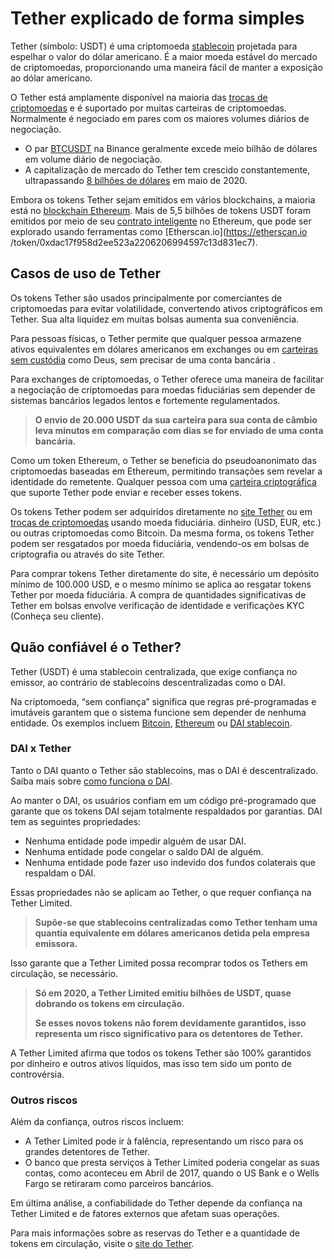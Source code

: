 # Tether explicado de forma simples

Tether (símbolo: USDT) é uma criptomoeda [stablecoin](../../defi/pt/5-stablecoins.md) projetada para espelhar o valor do dólar americano. É a maior moeda estável do mercado de criptomoedas, proporcionando uma maneira fácil de manter a exposição ao dólar americano.

O Tether está amplamente disponível na maioria das [trocas de criptomoedas](../../fundamentals/pt/6-buying-cryptocurrency-basics.md) e é suportado por muitas carteiras de criptomoedas. Normalmente é negociado em pares com os maiores volumes diários de negociação.

- O par [BTCUSDT](https://www.binance.com/pt/trade/BTC_USDT) na Binance geralmente excede meio bilhão de dólares em volume diário de negociação.
- A capitalização de mercado do Tether tem crescido constantemente, ultrapassando [8 bilhões de dólares](https://coinmarketcap.com/currencies/tether/) em maio de 2020.

Embora os tokens Tether sejam emitidos em vários blockchains, a maioria está no [blockchain Ethereum](ethereum.md). Mais de 5,5 bilhões de tokens USDT foram emitidos por meio de seu [contrato inteligente](https://etherscan.io/token/0xdac17f958d2ee523a2206206994597c13d831ec7) no Ethereum, que pode ser explorado usando ferramentas como [Etherscan.io](https://etherscan.io /token/0xdac17f958d2ee523a2206206994597c13d831ec7).

## Casos de uso de Tether

Os tokens Tether são usados ​​principalmente por comerciantes de criptomoedas para evitar volatilidade, convertendo ativos criptográficos em Tether. Sua alta liquidez em muitas bolsas aumenta sua conveniência.

Para pessoas físicas, o Tether permite que qualquer pessoa armazene ativos equivalentes em dólares americanos em exchanges ou em [carteiras sem custódia](../../fundamentals/pt/2-wallets-basics.md) como Deus, sem precisar de uma conta bancária .

Para exchanges de criptomoedas, o Tether oferece uma maneira de facilitar a negociação de criptomoedas para moedas fiduciárias sem depender de sistemas bancários legados lentos e fortemente regulamentados.

> **O envio de 20.000 USDT da sua carteira para sua conta de câmbio leva minutos em comparação com dias se for enviado de uma conta bancária.**

Como um token Ethereum, o Tether se beneficia do pseudoanonimato das criptomoedas baseadas em Ethereum, permitindo transações sem revelar a identidade do remetente. Qualquer pessoa com uma [carteira criptográfica](https://deuswallet.com) que suporte Tether pode enviar e receber esses tokens.

Os tokens Tether podem ser adquiridos diretamente no [site Tether](https://tether.to) ou em [trocas de criptomoedas](../../fundamentals/pt/6-buying-cryptocurrency-basics.md) usando moeda fiduciária. dinheiro (USD, EUR, etc.) ou outras criptomoedas como Bitcoin. Da mesma forma, os tokens Tether podem ser resgatados por moeda fiduciária, vendendo-os em bolsas de criptografia ou através do site Tether.

Para comprar tokens Tether diretamente do site, é necessário um depósito mínimo de 100.000 USD, e o mesmo mínimo se aplica ao resgatar tokens Tether por moeda fiduciária. A compra de quantidades significativas de Tether em bolsas envolve verificação de identidade e verificações KYC (Conheça seu cliente).

## Quão confiável é o Tether?

Tether (USDT) é uma stablecoin centralizada, que exige confiança no emissor, ao contrário de stablecoins descentralizadas como o DAI.

Na criptomoeda, “sem confiança” significa que regras pré-programadas e imutáveis ​​garantem que o sistema funcione sem depender de nenhuma entidade. Os exemplos incluem [Bitcoin](bitcoin.md), [Ethereum](ethereum.md) ou [DAI stablecoin](makerdao.md).

### DAI x Tether

Tanto o DAI quanto o Tether são stablecoins, mas o DAI é descentralizado. Saiba mais sobre [como funciona o DAI](makerdao.md).

Ao manter o DAI, os usuários confiam em um código pré-programado que garante que os tokens DAI sejam totalmente respaldados por garantias. DAI tem as seguintes propriedades:
- Nenhuma entidade pode impedir alguém de usar DAI.
- Nenhuma entidade pode congelar o saldo DAI de alguém.
- Nenhuma entidade pode fazer uso indevido dos fundos colaterais que respaldam o DAI.

Essas propriedades não se aplicam ao Tether, o que requer confiança na Tether Limited.

> **Supõe-se que stablecoins centralizadas como Tether tenham uma quantia equivalente em dólares americanos detida pela empresa emissora.**

Isso garante que a Tether Limited possa recomprar todos os Tethers em circulação, se necessário.

> **Só em 2020, a Tether Limited emitiu bilhões de USDT, quase dobrando os tokens em circulação.**
>
> **Se esses novos tokens não forem devidamente garantidos, isso representa um risco significativo para os detentores de Tether.**

A Tether Limited afirma que todos os tokens Tether são 100% garantidos por dinheiro e outros ativos líquidos, mas isso tem sido um ponto de controvérsia.

### Outros riscos

Além da confiança, outros riscos incluem:
- A Tether Limited pode ir à falência, representando um risco para os grandes detentores de Tether.
- O banco que presta serviços à Tether Limited poderia congelar as suas contas, como aconteceu em Abril de 2017, quando o US Bank e o Wells Fargo se retiraram como parceiros bancários.

Em última análise, a confiabilidade do Tether depende da confiança na Tether Limited e de fatores externos que afetam suas operações.

Para mais informações sobre as reservas do Tether e a quantidade de tokens em circulação, visite o [site do Tether](https://tether.to). 